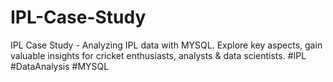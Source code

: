 # IPL-Case-Study
 IPL Case Study - Analyzing IPL data with MYSQL. Explore key aspects, gain valuable insights for cricket enthusiasts, analysts &amp; data scientists. #IPL #DataAnalysis #MYSQL
